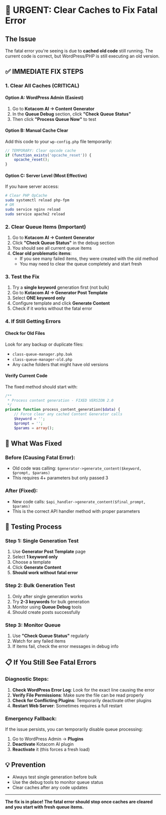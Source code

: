# 🚨 URGENT: Clear Caches to Fix Fatal Error

## The Issue
The fatal error you're seeing is due to **cached old code** still running. The current code is correct, but WordPress/PHP is still executing an old version.

## ✅ **IMMEDIATE FIX STEPS**

### **1. Clear All Caches (CRITICAL)**

#### **Option A: WordPress Admin (Easiest)**
1. Go to **Kotacom AI → Content Generator**
2. In the **Queue Debug** section, click **"Check Queue Status"** 
3. Then click **"Process Queue Now"** to test

#### **Option B: Manual Cache Clear**
Add this code to your `wp-config.php` file temporarily:
```php
// TEMPORARY: Clear opcode cache
if (function_exists('opcache_reset')) {
    opcache_reset();
}
```

#### **Option C: Server Level (Most Effective)**
If you have server access:
```bash
# Clear PHP OpCache
sudo systemctl reload php-fpm
# OR
sudo service nginx reload
sudo service apache2 reload
```

### **2. Clear Queue Items (Important)**
1. Go to **Kotacom AI → Content Generator**
2. Click **"Check Queue Status"** in the debug section
3. You should see all current queue items
4. **Clear old problematic items**:
   - If you see many failed items, they were created with the old method
   - You may need to clear the queue completely and start fresh

### **3. Test the Fix**
1. Try a **single keyword** generation first (not bulk)
2. Go to **Kotacom AI → Generator Post Template**
3. Select **ONE keyword only**
4. Configure template and click **Generate Content**
5. Check if it works without the fatal error

### **4. If Still Getting Errors**

#### **Check for Old Files**
Look for any backup or duplicate files:
- `class-queue-manager.php.bak`
- `class-queue-manager-old.php`
- Any cache folders that might have old versions

#### **Verify Current Code**
The fixed method should start with:
```php
/**
 * Process content generation - FIXED VERSION 2.0
 */
private function process_content_generation($data) {
    // Force clear any cached Content Generator calls
    $keyword = '';
    $prompt = '';
    $params = array();
```

## 🔧 **What Was Fixed**

### **Before (Causing Fatal Error):**
- Old code was calling: `$generator->generate_content($keyword, $prompt, $params)` 
- This requires 4+ parameters but only passed 3

### **After (Fixed):**
- New code calls: `$api_handler->generate_content($final_prompt, $params)`
- This is the correct API handler method with proper parameters

## 🚀 **Testing Process**

### **Step 1: Single Generation Test**
1. Use **Generator Post Template** page
2. Select **1 keyword only**
3. Choose a template
4. Click **Generate Content**
5. **Should work without fatal error**

### **Step 2: Bulk Generation Test**
1. Only after single generation works
2. Try **2-3 keywords** for bulk generation
3. Monitor using **Queue Debug** tools
4. Should create posts successfully

### **Step 3: Monitor Queue**
1. Use **"Check Queue Status"** regularly
2. Watch for any failed items
3. If items fail, check the error messages in debug info

## 📋 **If You Still See Fatal Errors**

### **Diagnostic Steps:**
1. **Check WordPress Error Log**: Look for the exact line causing the error
2. **Verify File Permissions**: Make sure the file can be read properly
3. **Check for Conflicting Plugins**: Temporarily deactivate other plugins
4. **Restart Web Server**: Sometimes requires a full restart

### **Emergency Fallback:**
If the issue persists, you can temporarily disable queue processing:
1. Go to WordPress Admin → **Plugins**
2. **Deactivate** Kotacom AI plugin
3. **Reactivate** it (this forces a fresh load)

## 💡 **Prevention**
- Always test single generation before bulk
- Use the debug tools to monitor queue status
- Clear caches after any code updates

---

**The fix is in place! The fatal error should stop once caches are cleared and you start with fresh queue items.**